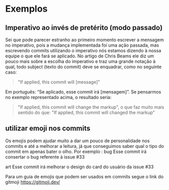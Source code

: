 

# Exemplos

## Imperativo ao invés de pretérito (modo passado)

Sei que pode parecer estranho ao primeiro momento escrever a mensagem no imperativo, pois a mudança implementada foi uma ação passada, mas escrevendo commits utilizando o imperativo nós estamos dizendo à nossa equipe o que ele fará se aplicado. No artigo de Chris Beams ele diz um pouco mais sobre a escolha do imperativo e traz uma grande notação à qual, todo subject (texto do commit) deve se enquadrar, como no seguinte caso:

> "If applied, this commit will [message]"

Em português: “Se aplicado, esse commit irá [mensagem]”. Se pensarmos no exemplo representado acima, o resultado seria:

> "If applied, this commit will change the markup", o que faz muito mais sentido do que: "If applied, this commit will changed the markup"

## utilizar emoji nos commits

Os emojis podem ajudar muito a dar um pouco de personalidade nos commits e até a melhorar a leitura, já que conseguimos saber qual o tipo do commit em apenas bater o olho.
Por exemplo :
bug
Esse commit irá consertar o bug referente à issue #33

art
Esse commit irá melhorar o design do card do usuário da issue #33

Para um guia de emojis que podem ser usados em commits segue o link do gitmoji
https://gitmoji.dev/